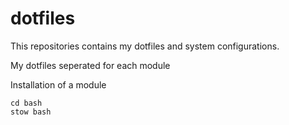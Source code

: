 # dotfiles

This repositories contains my dotfiles and system configurations.

My dotfiles seperated for each module

Installation of a module

```
cd bash 
stow bash
```
